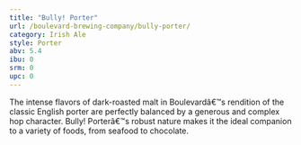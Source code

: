 ```yaml
---
title: "Bully! Porter"
url: /boulevard-brewing-company/bully-porter/
category: Irish Ale
style: Porter
abv: 5.4
ibu: 0
srm: 0
upc: 0
---
```

The intense flavors of dark-roasted malt in Boulevardâ€™s rendition of the classic English porter are perfectly balanced by a generous and complex hop character. Bully! Porterâ€™s robust nature makes it the ideal companion to a variety of foods, from seafood to chocolate.
